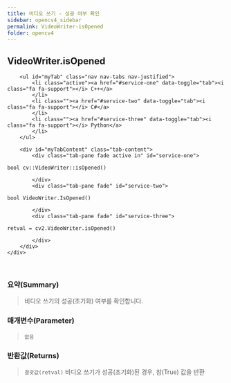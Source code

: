 ```yaml
---
title: 비디오 쓰기 - 성공 여부 확인
sidebar: opencv4_sidebar
permalink: VideoWriter-isOpened
folder: opencv4
---
```


<div class="row">
    <div class="col-lg-12">
        <h2 class="page-header">VideoWriter.isOpened</h2>
    </div>
    <div class="col-lg-12">

        <ul id="myTab" class="nav nav-tabs nav-justified">
            <li class="active"><a href="#service-one" data-toggle="tab"><i class="fa fa-support"></i> C++</a>
            </li>
            <li class=""><a href="#service-two" data-toggle="tab"><i class="fa fa-support"></i> C#</a>
            </li>
            <li class=""><a href="#service-three" data-toggle="tab"><i class="fa fa-support"></i> Python</a>
            </li>
        </ul>

        <div id="myTabContent" class="tab-content">
            <div class="tab-pane fade active in" id="service-one">
<pre class="prettyprint"><code class="language-cpp">bool cv::VideoWriter::isOpened()</code></pre>
            </div>
            <div class="tab-pane fade" id="service-two">
<pre class="prettyprint"><code class="language-cs">bool VideoWriter.IsOpened()</code></pre>
            </div>
            <div class="tab-pane fade" id="service-three">
<pre class="prettyprint"><code class="language-py">retval = cv2.VideoWriter.isOpened()</code></pre>
            </div>
        </div>
    </div>
</div>

<br>

### 요약(Summary)

> 비디오 쓰기의 성공(초기화) 여부를 확인합니다.

### 매개변수(Parameter)

> `없음`

### 반환값(Returns)

> `결괏값(retval)` 비디오 쓰기가 성공(초기화)된 경우, 참(True) 값을 반환